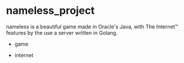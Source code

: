 # nameless_project
nameless is a beautiful game made in Oracle's Java, with The Internet™ features by the use a server written in Golang.

* game

* internet

